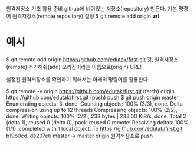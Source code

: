 원격저장소 기초 활용
준비
github에 비어있는 저장소(repository) 만든다.
기본 명령어
원격저장소(remote repository) 설정
$ git remote add origin __url__
# 예시
$ git remote add origin https://github.com/edutak/first.git
깃, 원격저장소(remote) 추가해줘(add) 오리진이라는 이름으로(origin) URL!

설정된 원격저장소를 확인하기 위해서는 아래의 명령어를 활용한다.

$ git remote -v
origin  https://github.com/edutak/first.git (fetch)
origin  https://github.com/edutak/first.git (push)
push
$ git push origin master
Enumerating objects: 3, done.
Counting objects: 100% (3/3), done.
Delta compression using up to 12 threads
Compressing objects: 100% (2/2), done.
Writing objects: 100% (2/2), 233 bytes | 233.00 KiB/s, done.
Total 2 (delta 1), reused 0 (delta 0), pack-reused 0
remote: Resolving deltas: 100% (1/1), completed with 1 local object.
To https://github.com/edutak/first.git
   b19b0cd..de207e6  master -> master
origin 원격저장소로 push
